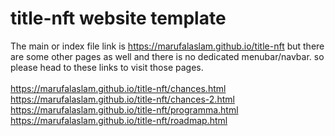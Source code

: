 # title-nft website template


The main or index file link is https://marufalaslam.github.io/title-nft
but there are some other pages as well and there is no dedicated menubar/navbar. so please head to these links to visit those pages.
<br /> <br />
https://marufalaslam.github.io/title-nft/chances.html <br />
https://marufalaslam.github.io/title-nft/chances-2.html <br />
https://marufalaslam.github.io/title-nft/programma.html <br />
https://marufalaslam.github.io/title-nft/roadmap.html <br />
